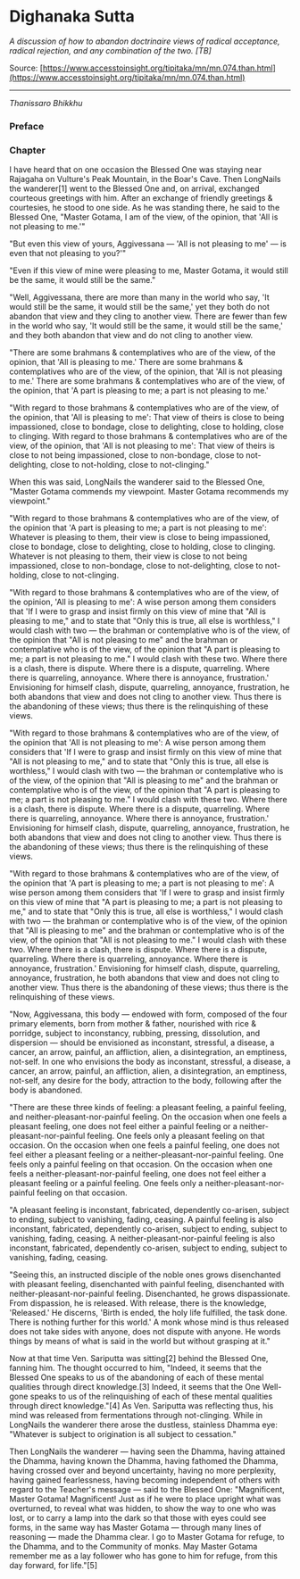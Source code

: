 # Dighanaka Sutta

*A discussion of how to abandon doctrinaire views of radical acceptance, radical rejection, and any combination of the two. [TB]*

Source: [https://www.accesstoinsight.org/tipitaka/mn/mn.074.than.html](https://www.accesstoinsight.org/tipitaka/mn/mn.074.than.html)

---

*Thanissaro Bhikkhu*

### Preface

### Chapter

I have heard that on one occasion the Blessed One was staying near Rajagaha on Vulture's Peak Mountain, in the Boar's Cave. Then LongNails the wanderer[1] went to the Blessed One and, on arrival, exchanged courteous greetings with him. After an exchange of friendly greetings & courtesies, he stood to one side. As he was standing there, he said to the Blessed One, "Master Gotama, I am of the view, of the opinion, that 'All is not pleasing to me.'"

"But even this view of yours, Aggivessana — 'All is not pleasing to me' — is even that not pleasing to you?'"

"Even if this view of mine were pleasing to me, Master Gotama, it would still be the same, it would still be the same."

"Well, Aggivessana, there are more than many in the world who say, 'It would still be the same, it would still be the same,' yet they both do not abandon that view and they cling to another view. There are fewer than few in the world who say, 'It would still be the same, it would still be the same,' and they both abandon that view and do not cling to another view.

"There are some brahmans & contemplatives who are of the view, of the opinion, that 'All is pleasing to me.' There are some brahmans & contemplatives who are of the view, of the opinion, that 'All is not pleasing to me.' There are some brahmans & contemplatives who are of the view, of the opinion, that 'A part is pleasing to me; a part is not pleasing to me.'

"With regard to those brahmans & contemplatives who are of the view, of the opinion, that 'All is pleasing to me': That view of theirs is close to being impassioned, close to bondage, close to delighting, close to holding, close to clinging. With regard to those brahmans & contemplatives who are of the view, of the opinion, that 'All is not pleasing to me': That view of theirs is close to not being impassioned, close to non-bondage, close to not-delighting, close to not-holding, close to not-clinging."

When this was said, LongNails the wanderer said to the Blessed One, "Master Gotama commends my viewpoint. Master Gotama recommends my viewpoint."

"With regard to those brahmans & contemplatives who are of the view, of the opinion that 'A part is pleasing to me; a part is not pleasing to me': Whatever is pleasing to them, their view is close to being impassioned, close to bondage, close to delighting, close to holding, close to clinging. Whatever is not pleasing to them, their view is close to not being impassioned, close to non-bondage, close to not-delighting, close to not-holding, close to not-clinging.

"With regard to those brahmans & contemplatives who are of the view, of the opinion, 'All is pleasing to me': A wise person among them considers that 'If I were to grasp and insist firmly on this view of mine that "All is pleasing to me," and to state that "Only this is true, all else is worthless," I would clash with two — the brahman or contemplative who is of the view, of the opinion that "All is not pleasing to me" and the brahman or contemplative who is of the view, of the opinion that "A part is pleasing to me; a part is not pleasing to me." I would clash with these two. Where there is a clash, there is dispute. Where there is a dispute, quarreling. Where there is quarreling, annoyance. Where there is annoyance, frustration.' Envisioning for himself clash, dispute, quarreling, annoyance, frustration, he both abandons that view and does not cling to another view. Thus there is the abandoning of these views; thus there is the relinquishing of these views.

"With regard to those brahmans & contemplatives who are of the view, of the opinion that 'All is not pleasing to me': A wise person among them considers that 'If I were to grasp and insist firmly on this view of mine that "All is not pleasing to me," and to state that "Only this is true, all else is worthless," I would clash with two — the brahman or contemplative who is of the view, of the opinion that "All is pleasing to me" and the brahman or contemplative who is of the view, of the opinion that "A part is pleasing to me; a part is not pleasing to me." I would clash with these two. Where there is a clash, there is dispute. Where there is a dispute, quarreling. Where there is quarreling, annoyance. Where there is annoyance, frustration.' Envisioning for himself clash, dispute, quarreling, annoyance, frustration, he both abandons that view and does not cling to another view. Thus there is the abandoning of these views; thus there is the relinquishing of these views.

"With regard to those brahmans & contemplatives who are of the view, of the opinion that 'A part is pleasing to me; a part is not pleasing to me': A wise person among them considers that 'If I were to grasp and insist firmly on this view of mine that "A part is pleasing to me; a part is not pleasing to me," and to state that "Only this is true, all else is worthless," I would clash with two — the brahman or contemplative who is of the view, of the opinion that "All is pleasing to me" and the brahman or contemplative who is of the view, of the opinion that "All is not pleasing to me." I would clash with these two. Where there is a clash, there is dispute. Where there is a dispute, quarreling. Where there is quarreling, annoyance. Where there is annoyance, frustration.' Envisioning for himself clash, dispute, quarreling, annoyance, frustration, he both abandons that view and does not cling to another view. Thus there is the abandoning of these views; thus there is the relinquishing of these views.

"Now, Aggivessana, this body — endowed with form, composed of the four primary elements, born from mother & father, nourished with rice & porridge, subject to inconstancy, rubbing, pressing, dissolution, and dispersion — should be envisioned as inconstant, stressful, a disease, a cancer, an arrow, painful, an affliction, alien, a disintegration, an emptiness, not-self. In one who envisions the body as inconstant, stressful, a disease, a cancer, an arrow, painful, an affliction, alien, a disintegration, an emptiness, not-self, any desire for the body, attraction to the body, following after the body is abandoned.

"There are these three kinds of feeling: a pleasant feeling, a painful feeling, and neither-pleasant-nor-painful feeling. On the occasion when one feels a pleasant feeling, one does not feel either a painful feeling or a neither-pleasant-nor-painful feeling. One feels only a pleasant feeling on that occasion. On the occasion when one feels a painful feeling, one does not feel either a pleasant feeling or a neither-pleasant-nor-painful feeling. One feels only a painful feeling on that occasion. On the occasion when one feels a neither-pleasant-nor-painful feeling, one does not feel either a pleasant feeling or a painful feeling. One feels only a neither-pleasant-nor-painful feeling on that occasion.

"A pleasant feeling is inconstant, fabricated, dependently co-arisen, subject to ending, subject to vanishing, fading, ceasing. A painful feeling is also inconstant, fabricated, dependently co-arisen, subject to ending, subject to vanishing, fading, ceasing. A neither-pleasant-nor-painful feeling is also inconstant, fabricated, dependently co-arisen, subject to ending, subject to vanishing, fading, ceasing.

"Seeing this, an instructed disciple of the noble ones grows disenchanted with pleasant feeling, disenchanted with painful feeling, disenchanted with neither-pleasant-nor-painful feeling. Disenchanted, he grows dispassionate. From dispassion, he is released. With release, there is the knowledge, 'Released.' He discerns, 'Birth is ended, the holy life fulfilled, the task done. There is nothing further for this world.' A monk whose mind is thus released does not take sides with anyone, does not dispute with anyone. He words things by means of what is said in the world but without grasping at it."

Now at that time Ven. Sariputta was sitting[2] behind the Blessed One, fanning him. The thought occurred to him, "Indeed, it seems that the Blessed One speaks to us of the abandoning of each of these mental qualities through direct knowledge.[3] Indeed, it seems that the One Well-gone speaks to us of the relinquishing of each of these mental qualities through direct knowledge."[4] As Ven. Sariputta was reflecting thus, his mind was released from fermentations through not-clinging. While in LongNails the wanderer there arose the dustless, stainless Dhamma eye: "Whatever is subject to origination is all subject to cessation."

Then LongNails the wanderer — having seen the Dhamma, having attained the Dhamma, having known the Dhamma, having fathomed the Dhamma, having crossed over and beyond uncertainty, having no more perplexity, having gained fearlessness, having becoming independent of others with regard to the Teacher's message — said to the Blessed One: "Magnificent, Master Gotama! Magnificent! Just as if he were to place upright what was overturned, to reveal what was hidden, to show the way to one who was lost, or to carry a lamp into the dark so that those with eyes could see forms, in the same way has Master Gotama — through many lines of reasoning — made the Dhamma clear. I go to Master Gotama for refuge, to the Dhamma, and to the Community of monks. May Master Gotama remember me as a lay follower who has gone to him for refuge, from this day forward, for life."[5]